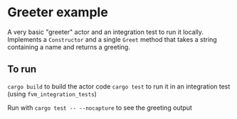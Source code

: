 # Greeter example
A very basic "greeter" actor and an integration test to run it locally. Implements a `Constructor` and a single `Greet` method that takes a string containing a name and returns a greeting.

## To run
`cargo build` to build the actor code
`cargo test` to run it in an integration test (using `fvm_integration_tests`)

Run with `cargo test -- --nocapture` to see the greeting output